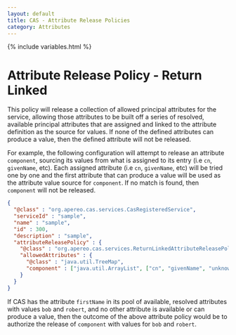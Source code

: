 ```yaml
---
layout: default
title: CAS - Attribute Release Policies
category: Attributes
---
```


{% include variables.html %}

# Attribute Release Policy - Return Linked

This policy will release a collection of allowed principal attributes for the
service, allowing those attributes to be built off a series of resolved, available principal attributes
that are assigned and linked to the attribute definition as the source for values. If none of the defined attributes
can produce a value, then the defined attribute will not be released. 

For example, the following configuration will attempt to release an attribute `component`,
sourcing its values from what is assigned to its entry (i.e `cn`, `givenName`, etc). Each assigned attribute (i.e `cn`, `givenName`, etc)
will be tried one by one and the first attribute that can produce a value will be used as the attribute value source for `component`. If no match 
is found, then `component` will not be released.

```json
{
  "@class" : "org.apereo.cas.services.CasRegisteredService",
  "serviceId" : "sample",
  "name" : "sample",
  "id" : 300,
  "description" : "sample",
  "attributeReleasePolicy" : {
    "@class" : "org.apereo.cas.services.ReturnLinkedAttributeReleasePolicy",
    "allowedAttributes" : {
      "@class" : "java.util.TreeMap",
      "component" : ["java.util.ArrayList", ["cn", "givenName", "unknown", "firstName"]]
    }
  }
}
```
     
If CAS has the attribute `firstName` in its pool of available, resolved attributes with values `bob` and `robert`,
and no other attribute is available or can produce a value, then the outcome of the above attribute policy would be to 
authorize the release of `component`  with values for `bob` and `robert`.
